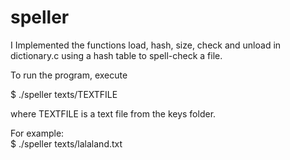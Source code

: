 # speller

I Implemented the functions load, hash, size, check and unload in dictionary.c using a hash table to spell-check a file.

To run the program, execute <br />

$ ./speller texts/TEXTFILE

where TEXTFILE is a text file from the keys folder. <br>

For example: <br />
$ ./speller texts/lalaland.txt
